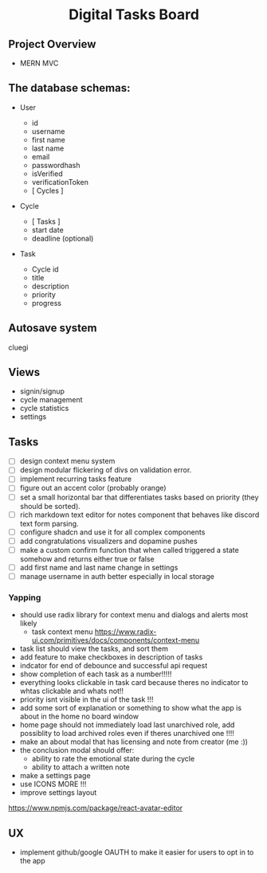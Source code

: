 <h1 align="center"><strong>Digital Tasks Board</strong></h1>

## Project Overview

- MERN MVC

## The database schemas:

- User

  - id
  - username
  - first name
  - last name
  - email
  - passwordhash
  - isVerified
  - verificationToken
  - [ Cycles ]

- Cycle

  - [ Tasks ]
  - start date
  - deadline (optional)

- Task

  - Cycle id
  - title
  - description
  - priority
  - progress

## Autosave system

cluegi

## Views

- signin/signup
- cycle management
- cycle statistics
- settings

## Tasks

- [ ] design context menu system
- [ ] design modular flickering of divs on validation error.
- [ ] implement recurring tasks feature
- [ ] figure out an accent color (probably orange)
- [ ] set a small horizontal bar that differentiates tasks based on priority (they should be sorted).
- [ ] rich markdown text editor for notes component that behaves like discord text form parsing.
- [ ] configure shadcn and use it for all complex components
- [ ] add congratulations visualizers and dopamine pushes
- [ ] make a custom confirm function that when called triggered a state somehow and returns either true or false 
- [ ] add first name and last name change in settings
- [ ] manage username in auth better especially in local storage

### Yapping

- should use radix library for context menu and dialogs and alerts most likely
  - task context menu https://www.radix-ui.com/primitives/docs/components/context-menu
- task list should view the tasks, and sort them
- add feature to make checkboxes in description of tasks
- indcator for end of debounce and successful api request
- show completion of each task as a number!!!!!
- everything looks clickable in task card because theres no indicator to whtas clickable and whats not!!
- priority isnt visible in the ui of the task !!!
- add some sort of explanation or something to show what the app is about in the home no board window
- home page should not immediately load last unarchived role, add possiblity to load archived roles even if theres unarchived one !!!!
- make an about modal that has licensing and note from creator (me :))
- the conclusion modal should offer:
	- ability to rate the emotional state during the cycle
	- ability to attach a written note
- make a settings page
- use ICONS MORE !!!
- improve settings layout

https://www.npmjs.com/package/react-avatar-editor

## UX

- implement github/google OAUTH to make it easier for users to opt in to the app
